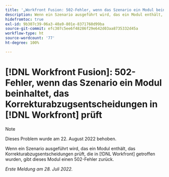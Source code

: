 ```yaml
---
title: '„Workfront Fusion: 502-Fehler, wenn das Szenario ein Modul beinhaltet, das Korrekturabzugsentscheidungen in Workfront prüft“'
description: Wenn ein Szenario ausgeführt wird, das ein Modul enthält, das Korrekturabzugsentscheidungen prüft, die in  [!DNL Workfront] getroffen wurden, gibt dieses Modul einen 502-Fehler zurück.
hidefromtoc: true
exl-id: 9b307c39-06a3-40a9-801e-8371760d99ba
source-git-commit: efc307c5ee6f48286f29e642d03aa8735332d45a
workflow-type: ht
source-wordcount: '77'
ht-degree: 100%

---
```


# [!DNL Workfront Fusion]: 502-Fehler, wenn das Szenario ein Modul beinhaltet, das Korrekturabzugsentscheidungen in [!DNL Workfront] prüft

>[!NOTE]
>
>Dieses Problem wurde am 22. August 2022 behoben.

Wenn ein Szenario ausgeführt wird, das ein Modul enthält, das Korrekturabzugsentscheidungen prüft, die in [!DNL Workfront] getroffen wurden, gibt dieses Modul einen 502-Fehler zurück.

_Erste Meldung am 28. Juli 2022._
